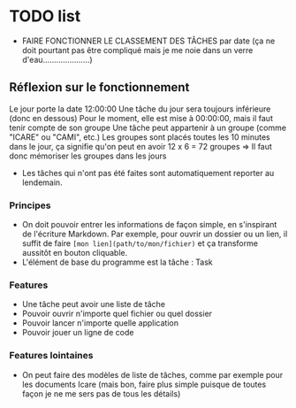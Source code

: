# TODO list


* FAIRE FONCTIONNER LE CLASSEMENT DES TÂCHES par date (ça ne doit pourtant pas être compliqué mais je me noie dans un verre d'eau…………………)

Réflexion sur le fonctionnement
-------------------------------
Le jour porte la date <xxxxx>12:00:00
Une tâche du jour sera toujours inférieure (donc en dessous)
  Pour le moment, elle est mise à 00:00:00, mais il faut tenir compte de son groupe
Une tâche peut appartenir à un groupe (comme "ICARE" ou "CAMI", etc.)
  Les groupes sont placés toutes les 10 minutes dans le jour, ça signifie
  qu'on peut en avoir 12 x 6 = 72 groupes
  => Il faut donc mémoriser les groupes dans les jours


* Les tâches qui n'ont pas été faites sont automatiquement reporter au lendemain.

### Principes

* On doit pouvoir entrer les informations de façon simple, en s'inspirant de l'écriture Markdown. Par exemple, pour ouvrir un dossier ou un lien, il suffit de faire `[mon lien](path/to/mon/fichier)` et ça transforme aussitôt en bouton cliquable.
* L'élément de base du programme est la tâche : Task


### Features

* Une tâche peut avoir une liste de tâche
* Pouvoir ouvrir n'importe quel fichier ou quel dossier
* Pouvoir lancer n'importe quelle application
* Pouvoir jouer un ligne de code

### Features lointaines
* On peut faire des modèles de liste de tâches, comme par exemple pour les documents Icare (mais bon, faire plus simple puisque de toutes façon je ne me sers pas de tous les détails)
